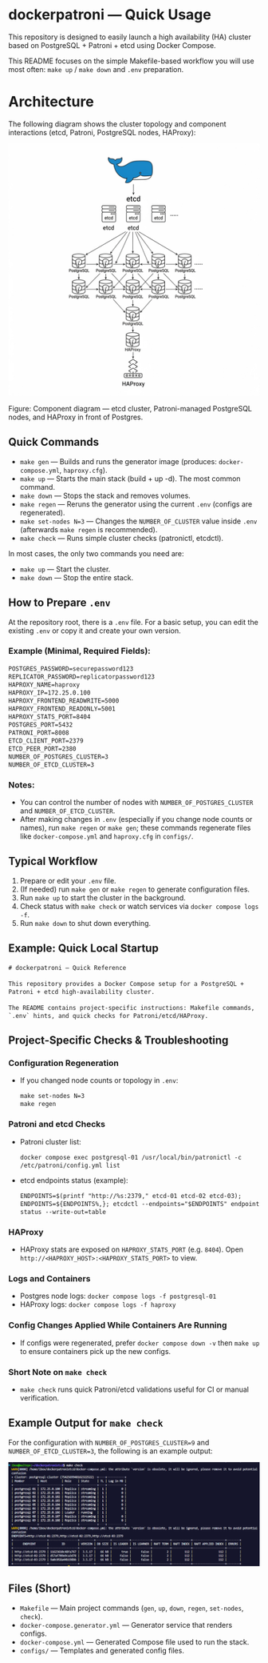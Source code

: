 # dockerpatroni — Quick Usage

This repository is designed to easily launch a high availability (HA) cluster based on PostgreSQL + Patroni + etcd using Docker Compose.

This README focuses on the simple Makefile-based workflow you will use most often: `make up` / `make down` and `.env` preparation.

# Architecture

The following diagram shows the cluster topology and component interactions (etcd, Patroni, PostgreSQL nodes, HAProxy):

![Architecture diagram](./etcdpatroniimg.png)

Figure: Component diagram — etcd cluster, Patroni-managed PostgreSQL nodes, and HAProxy in front of Postgres.

## Quick Commands

- `make gen`    — Builds and runs the generator image (produces: `docker-compose.yml`, `haproxy.cfg`).
- `make up`     — Starts the main stack (build + up -d). The most common command.
- `make down`   — Stops the stack and removes volumes.
- `make regen`  — Reruns the generator using the current `.env` (configs are regenerated).
- `make set-nodes N=3` — Changes the `NUMBER_OF_CLUSTER` value inside `.env` (afterwards `make regen` is recommended).
- `make check`  — Runs simple cluster checks (patronictl, etcdctl).

In most cases, the only two commands you need are:

- `make up`   — Start the cluster.
- `make down` — Stop the entire stack.

## How to Prepare `.env`

At the repository root, there is a `.env` file. For a basic setup, you can edit the existing `.env` or copy it and create your own version.

### Example (Minimal, Required Fields):

```
POSTGRES_PASSWORD=securepassword123
REPLICATOR_PASSWORD=replicatorpassword123
HAPROXY_NAME=haproxy
HAPROXY_IP=172.25.0.100
HAPROXY_FRONTEND_READWRITE=5000
HAPROXY_FRONTEND_READONLY=5001
HAPROXY_STATS_PORT=8404
POSTGRES_PORT=5432
PATRONI_PORT=8008
ETCD_CLIENT_PORT=2379
ETCD_PEER_PORT=2380
NUMBER_OF_POSTGRES_CLUSTER=3
NUMBER_OF_ETCD_CLUSTER=3
```

### Notes:
- You can control the number of nodes with `NUMBER_OF_POSTGRES_CLUSTER` and `NUMBER_OF_ETCD_CLUSTER`.
- After making changes in `.env` (especially if you change node counts or names), run `make regen` or `make gen`; these commands regenerate files like `docker-compose.yml` and `haproxy.cfg` in `configs/`.

## Typical Workflow

1. Prepare or edit your `.env` file.
2. (If needed) run `make gen` or `make regen` to generate configuration files.
3. Run `make up` to start the cluster in the background.
4. Check status with `make check` or watch services via `docker compose logs -f`.
5. Run `make down` to shut down everything.

## Example: Quick Local Startup

```
# dockerpatroni — Quick Reference

This repository provides a Docker Compose setup for a PostgreSQL + Patroni + etcd high-availability cluster.

The README contains project-specific instructions: Makefile commands, `.env` hints, and quick checks for Patroni/etcd/HAProxy.
```

## Project-Specific Checks & Troubleshooting

### Configuration Regeneration
- If you changed node counts or topology in `.env`:

  ```
  make set-nodes N=3
  make regen
  ```

### Patroni and etcd Checks
- Patroni cluster list:

  ```
  docker compose exec postgresql-01 /usr/local/bin/patronictl -c /etc/patroni/config.yml list
  ```

- etcd endpoints status (example):

  ```
  ENDPOINTS=$(printf "http://%s:2379," etcd-01 etcd-02 etcd-03); ENDPOINTS=${ENDPOINTS%,}; etcdctl --endpoints="$ENDPOINTS" endpoint status --write-out=table
  ```

### HAProxy
- HAProxy stats are exposed on `HAPROXY_STATS_PORT` (e.g. `8404`). Open `http://<HAPROXY_HOST>:<HAPROXY_STATS_PORT>` to view.

### Logs and Containers
- Postgres node logs: `docker compose logs -f postgresql-01`
- HAProxy logs: `docker compose logs -f haproxy`

### Config Changes Applied While Containers Are Running
- If configs were regenerated, prefer `docker compose down -v` then `make up` to ensure containers pick up the new configs.

### Short Note on `make check`
- `make check` runs quick Patroni/etcd validations useful for CI or manual verification.

## Example Output for `make check`

For the configuration with `NUMBER_OF_POSTGRES_CLUSTER=9` and `NUMBER_OF_ETCD_CLUSTER=3`, the following is an example output:

![Example make check output](./makecheck.png)

## Files (Short)

- `Makefile` — Main project commands (`gen`, `up`, `down`, `regen`, `set-nodes`, `check`).
- `docker-compose.generator.yml` — Generator service that renders configs.
- `docker-compose.yml` — Generated Compose file used to run the stack.
- `configs/` — Templates and generated config files.
